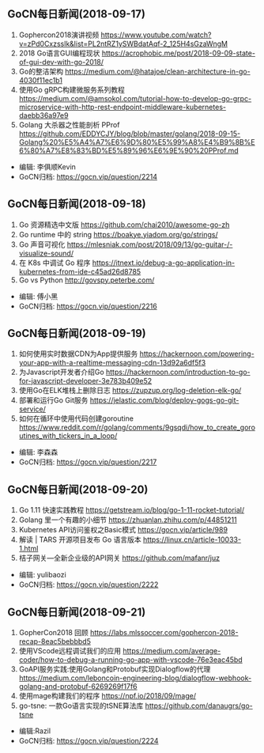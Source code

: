 ## GoCN每日新闻(2018-09-17)

1. Gophercon2018演讲视频 https://www.youtube.com/watch?v=zPd0Cxzsslk&list=PL2ntRZ1ySWBdatAqf-2_125H4sGzaWngM
2. 2018 Go语言GUI编程现状 https://acrophobic.me/post/2018-09-09-state-of-gui-dev-with-go-2018/
3. Go的整洁架构 https://medium.com/@hatajoe/clean-architecture-in-go-4030f11ec1b1
4. 使用Go gRPC构建微服务系列教程 https://medium.com/@amsokol.com/tutorial-how-to-develop-go-grpc-microservice-with-http-rest-endpoint-middleware-kubernetes-daebb36a97e9
5. Golang 大杀器之性能剖析 PProf https://github.com/EDDYCJY/blog/blob/master/golang/2018-09-15-Golang%20%E5%A4%A7%E6%9D%80%E5%99%A8%E4%B9%8B%E6%80%A7%E8%83%BD%E5%89%96%E6%9E%90%20PProf.md

* 编辑: 李俱顺Kevin
* GoCN归档: https://gocn.vip/question/2214


## GoCN每日新闻(2018-09-18)

1. Go 资源精选中文版 https://github.com/chai2010/awesome-go-zh
2. Go runtime 中的 string https://boakye.yiadom.org/go/strings/
3. Go 声音可视化 https://mlesniak.com/post/2018/09/13/go-guitar-/-visualize-sound/
4. 在 K8s 中调试 Go 程序 https://itnext.io/debug-a-go-application-in-kubernetes-from-ide-c45ad26d8785
5. Go vs Python http://govspy.peterbe.com/

* 编辑: 傅小黑
* GoCN归档: https://gocn.vip/question/2216


## GoCN每日新闻(2018-09-19)

1. 如何使用实时数据CDN为App提供服务 https://hackernoon.com/powering-your-app-with-a-realtime-messaging-cdn-13d92a6df5f3
2. 为Javascript开发者介绍Go https://hackernoon.com/introduction-to-go-for-javascript-developer-3e783b409e52
3. 使用Go在ELK堆栈上删除日志 https://zupzup.org/log-deletion-elk-go/
4. 部署和运行Go Git服务 https://jelastic.com/blog/deploy-gogs-go-git-service/
5. 如何在循环中使用代码创建goroutine https://www.reddit.com/r/golang/comments/9gsqdi/how_to_create_goroutines_with_tickers_in_a_loop/

* 编辑: 李森森
* GoCN归档: https://gocn.vip/question/2217


## GoCN每日新闻(2018-09-20)

1. Go 1.11 快速实践教程  https://getstream.io/blog/go-1-11-rocket-tutorial/
2. Golang 里一个有趣的小细节 https://zhuanlan.zhihu.com/p/44851211
3. Kubernetes API访问鉴权之Basic模式 https://gocn.vip/article/989
4. 解读 | TARS 开源项目发布 Go 语言版本 https://linux.cn/article-10033-1.html
5. 桔子网关—全新企业级的API网关 https://github.com/mafanr/juz

* 编辑: yulibaozi
* GoCN归档: https://gocn.vip/question/2222

## GoCN每日新闻(2018-09-21)

1. GopherCon2018 回顾 https://labs.mlssoccer.com/gophercon-2018-recap-8eac5bebbbd5
2. 使用VScode远程调试我们的应用 https://medium.com/average-coder/how-to-debug-a-running-go-app-with-vscode-76e3eac45bd
3. GoAPI服务实践:使用Golang和Protobuf实现Dialogflow的代理 https://medium.com/leboncoin-engineering-blog/dialogflow-webhook-golang-and-protobuf-6269269f17f6
4. 使用mage构建我们的程序 https://npf.io/2018/09/mage/
5. go-tsne: 一款Go语言实现的tSNE算法库 https://github.com/danaugrs/go-tsne

* 编辑:Razil
* GoCN归档: https://gocn.vip/question/2224
